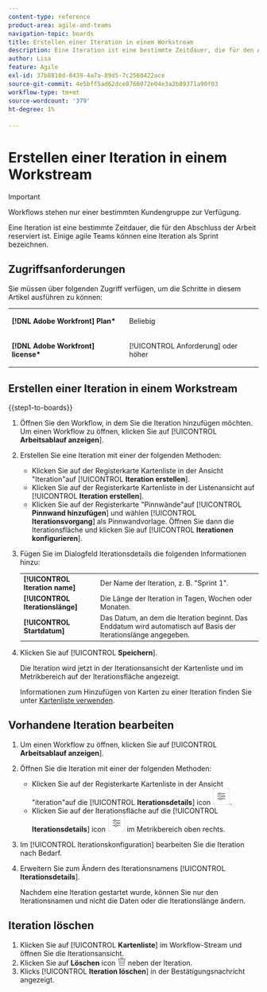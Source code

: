 ```yaml
---
content-type: reference
product-area: agile-and-teams
navigation-topic: boards
title: Erstellen einer Iteration in einem Workstream
description: Eine Iteration ist eine bestimmte Zeitdauer, die für den Abschluss der Arbeit reserviert ist. Einige agile Teams können eine Iteration als Sprint bezeichnen.
author: Lisa
feature: Agile
exl-id: 37b8810d-8439-4a7a-89d5-7c2560422ace
source-git-commit: 4e5bff5ad62dce8766072e04e3a2b89371a90f03
workflow-type: tm+mt
source-wordcount: '379'
ht-degree: 1%

---
```


# Erstellen einer Iteration in einem Workstream

>[!IMPORTANT]
>
>Workflows stehen nur einer bestimmten Kundengruppe zur Verfügung.

Eine Iteration ist eine bestimmte Zeitdauer, die für den Abschluss der Arbeit reserviert ist. Einige agile Teams können eine Iteration als Sprint bezeichnen.

## Zugriffsanforderungen

Sie müssen über folgenden Zugriff verfügen, um die Schritte in diesem Artikel ausführen zu können:

<table style="table-layout:auto"> 
 <col> 
 </col> 
 <col> 
 </col> 
 <tbody> 
  <tr> 
   <td role="rowheader"><strong>[!DNL Adobe Workfront] Plan*</strong></td> 
   <td> <p>Beliebig</p> </td> 
  </tr> 
  <tr> 
   <td role="rowheader"><strong>[!DNL Adobe Workfront] license*</strong></td> 
   <td> <p>[!UICONTROL Anforderung] oder höher</p> </td> 
  </tr> 
 </tbody> 
</table>

## Erstellen einer Iteration in einem Workstream

{{step1-to-boards}}

1. Öffnen Sie den Workflow, in dem Sie die Iteration hinzufügen möchten. Um einen Workflow zu öffnen, klicken Sie auf [!UICONTROL **Arbeitsablauf anzeigen**].
1. Erstellen Sie eine Iteration mit einer der folgenden Methoden:

   * Klicken Sie auf der Registerkarte Kartenliste in der Ansicht &quot;Iteration&quot;auf [!UICONTROL **Iteration erstellen**].
   * Klicken Sie auf der Registerkarte Kartenliste in der Listenansicht auf [!UICONTROL **Iteration erstellen**].
   * Klicken Sie auf der Registerkarte &quot;Pinnwände&quot;auf [!UICONTROL **Pinnwand hinzufügen**] und wählen [!UICONTROL **Iterationsvorgang**] als Pinnwandvorlage. Öffnen Sie dann die Iterationsfläche und klicken Sie auf [!UICONTROL **Iterationen konfigurieren**].

1. Fügen Sie im Dialogfeld Iterationsdetails die folgenden Informationen hinzu:

   <table style="table-layout:auto"> 
    <tbody> 
     <tr> 
      <td><strong>[!UICONTROL Iteration name]</strong></td> 
      <td>Der Name der Iteration, z. B. "Sprint 1".</td> 
     </tr> 
     <tr> 
      <td><strong>[!UICONTROL Iterationslänge]</strong></td> 
      <td>Die Länge der Iteration in Tagen, Wochen oder Monaten.</td> 
     </tr>
     <tr> 
      <td><strong>[!UICONTROL Startdatum]</strong></td> 
      <td>Das Datum, an dem die Iteration beginnt. Das Enddatum wird automatisch auf Basis der Iterationslänge angegeben.</td> 
     </tr> 
    </tbody> 
   </table>

1. Klicken Sie auf [!UICONTROL **Speichern**].

   Die Iteration wird jetzt in der Iterationsansicht der Kartenliste und im Metrikbereich auf der Iterationsfläche angezeigt.

   Informationen zum Hinzufügen von Karten zu einer Iteration finden Sie unter [Kartenliste verwenden](/help/quicksilver/agile/use-boards-agile-planning-tools/use-card-list.md).

## Vorhandene Iteration bearbeiten

1. Um einen Workflow zu öffnen, klicken Sie auf [!UICONTROL **Arbeitsablauf anzeigen**].
1. Öffnen Sie die Iteration mit einer der folgenden Methoden:

   * Klicken Sie auf der Registerkarte Kartenliste in der Ansicht &quot;iteration&quot;auf die [!UICONTROL **Iterationsdetails**] icon ![Iterationsdetails](assets/iteration-details-button.png).
   * Klicken Sie auf der Iterationsfläche auf die [!UICONTROL **Iterationsdetails**] icon ![Iterationsdetails](assets/iteration-details-button.png) im Metrikbereich oben rechts.

1. Im [!UICONTROL Iterationskonfiguration] bearbeiten Sie die Iteration nach Bedarf.
1. Erweitern Sie zum Ändern des Iterationsnamens [!UICONTROL **Iterationsdetails**].

   Nachdem eine Iteration gestartet wurde, können Sie nur den Iterationsnamen und nicht die Daten oder die Iterationslänge ändern.

<!--   

1. <span class="preview">To add goals to the iteration, expand [!UICONTROL **Goals**].</span>
1. <span class="preview">Click [!UICONTROL **Add goal**], and type the goal name.</span>

   <span class="preview">As goals are completed during the iteration, you can select the check box to mark them complete, or click the **Delete** icon ![Delete icon](assets/delete.png) to delete a goal. The metrics area on the top right of the iteration shows how many goals exist and how many have been completed.</span>

<div class="preview">

## Assign cards to the next iteration

Use the [!UICONTROL Next Iteration] column to move cards from the current iteration to the next iteration, without sending them to the backlog first.

1. Move a card to the [!UICONTROL **Next Iteration**] column, or add a new card directly in the column.
1. Access the next iteration by clicking the [!UICONTROL **Next Iteration**] column title, or by clicking the up-pointing arrow next to the iteration name on the top of the screen.

   The cards that you marked to come over to the next iteration are placed in the columns that correspond with their status.

</div>
-->

## Iteration löschen

1. Klicken Sie auf [!UICONTROL **Kartenliste**] im Workflow-Stream und öffnen Sie die Iterationsansicht.
1. Klicken Sie auf **Löschen** icon ![Löschsymbol](assets/delete.png) neben der Iteration.
1. Klicks [!UICONTROL **Iteration löschen**] in der Bestätigungsnachricht angezeigt.
